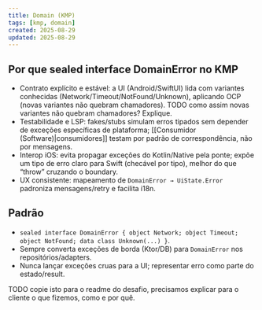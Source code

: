 ```yaml
---
title: Domain (KMP)
tags: [kmp, domain]
created: 2025-08-29
updated: 2025-08-29
---
```


## Por que sealed interface DomainError no KMP
- Contrato explícito e estável: a UI (Android/SwiftUI) lida com variantes conhecidas (Network/Timeout/NotFound/Unknown), aplicando OCP (novas variantes não quebram chamadores). TODO como assim novas variantes não quebram chamadores? Explique.
- Testabilidade e LSP: fakes/stubs simulam erros tipados sem depender de exceções específicas de plataforma; [[Consumidor (Software)|consumidores]] testam por padrão de correspondência, não por mensagens.
- Interop iOS: evita propagar exceções do Kotlin/Native pela ponte; expõe um tipo de erro claro para Swift (checável por tipo), melhor do que “throw” cruzando o boundary.
- UX consistente: mapeamento de `DomainError → UiState.Error` padroniza mensagens/retry e facilita i18n.

## Padrão
- `sealed interface DomainError { object Network; object Timeout; object NotFound; data class Unknown(...) }`.
- Sempre converta exceções de borda (Ktor/DB) para `DomainError` nos repositórios/adapters.
- Nunca lançar exceções cruas para a UI; representar erro como parte do estado/result.

TODO copie isto para o readme do desafio, precisamos explicar para o cliente o que fizemos, como e por quê.